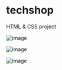# techshop

HTML & CSS project

![image](https://github.com/Om29001/techshop/assets/86549121/d76c223a-2e81-4d1f-b558-0d913b408ca0)

![image](https://github.com/Om29001/techshop/assets/86549121/2a0c7611-c4b8-42f6-87de-752b8e61f489)

![image](https://github.com/Om29001/techshop/assets/86549121/7592cb2f-8e6a-4cd6-b50b-065d53a37eec)



